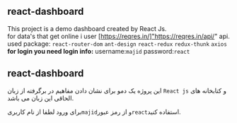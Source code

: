 ## react-dashboard 
This project is a demo dashboard created by React Js.\
for data's that get online i user [https://reqres.in/]"https://reqres.in/api/" api.\
used package:
`react-router-dom`
`ant-design`
`react-redux`
`redux-thunk`
`axios`
**for login you need login info:**
username:`majid`
password:`react`

## react-dashboard 

این پروژه یک دمو برای نشان دادن مفاهیم در برگرفته از زبان `React js` و کتابخانه های الحاقی این زبان می باشد.

برای ورود لطفا از نام کاربری`majid`و از رمز عبور`react`استفاده کنید.
